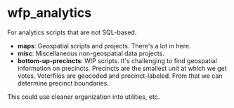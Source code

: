 # wfp_analytics
For analytics scripts that are not SQL-based. 

* **maps**: Geospatial scripts and projects. There's a lot in here.  
* **misc**: Miscellaneous non-geospatial data projects. 
* **bottom-up-precincts**: WIP scripts. It's challenging to find geospatial information on precincts. Precincts are the smallest unit at which we get votes. Voterfiles are geocoded and precinct-labeled. From that we can determine precinct boundaries. 

This could use cleaner organization into utilities, etc. 